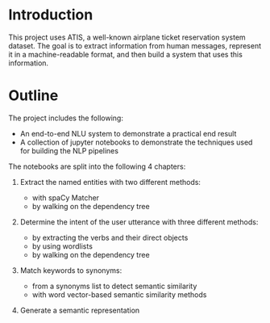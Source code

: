 # Introduction
This project uses ATIS, a well-known airplane ticket reservation system dataset. The goal is to extract information from human messages, represent it in a machine-readable format, and then build a system that uses this information.

# Outline
The project includes the following:
- An end-to-end NLU system to demonstrate a practical end result
- A collection of jupyter notebooks to demonstrate the techniques used for building the NLP pipelines

The notebooks are split into the following 4 chapters:

1. Extract the named entities with two different methods:
    - with spaCy Matcher
    - by walking on the dependency tree

2. Determine the intent of the user utterance with three different methods:
    - by extracting the verbs and their direct objects
    - by using wordlists
    - by walking on the dependency tree

3. Match keywords to synonyms:
    - from a synonyms list to detect semantic similarity
    - with word vector-based semantic similarity methods

4. Generate a semantic representation
